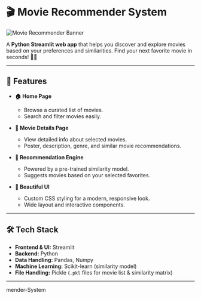 # 🎬 Movie Recommender System

![Movie Recommender Banner](https://i.imgur.com/3V0R1Xx.png)

A **Python Streamlit web app** that helps you discover and explore movies based on your preferences and similarities. Find your next favorite movie in seconds! 🍿✨

---

## 🌟 Features

- **🏠 Home Page**
  - Browse a curated list of movies.
  - Search and filter movies easily.

- **🎥 Movie Details Page**
  - View detailed info about selected movies.
  - Poster, description, genre, and similar movie recommendations.

- **🤖 Recommendation Engine**
  - Powered by a pre-trained similarity model.
  - Suggests movies based on your selected favorites.

- **🎨 Beautiful UI**
  - Custom CSS styling for a modern, responsive look.
  - Wide layout and interactive components.

---

## 🛠️ Tech Stack

- **Frontend & UI:** Streamlit  
- **Backend:** Python  
- **Data Handling:** Pandas, Numpy  
- **Machine Learning:** Scikit-learn (similarity model)  
- **File Handling:** Pickle (`.pkl` files for movie list & similarity matrix)

---
mender-System
